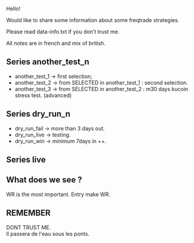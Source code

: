 

Hello!

Would like to share some information about some freqtrade strategies.

Please read data-info.txt if you don't trust me.

All notes are in french and mix of british.


## Series another_test_n

- another_test_1 -> first selection;
- another_test_2 -> from SELECTED in another_test_1 : second selection.
- another_test_3 -> from SELECTED in another_test_2 : m30 days kucoin stress test. (advanced)

## Series dry_run_n

- dry_run_fail -> more than 3 days out.
- dry_run_live -> testing.
- dry_run_win -> minimum 7days in ++.

## Series live


## What does we see ? 

WR is the most important. Entry make WR.


## REMEMBER

DONT TRUST ME.  
Il passera de l'eau sous les ponts.
